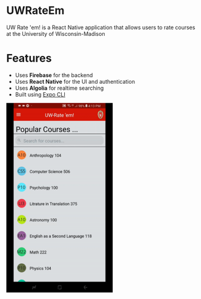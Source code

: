 # UWRateEm
<p>UW Rate 'em! is a React Native application that allows users to rate courses at the University of Wisconsin-Madison

# Features
<ul>
<li>Uses <b>Firebase</b> for the backend</li>
<li>Uses <b>React Native</b> for the UI and authentication</li>
<li>Uses <b>Algolia</b> for realtime searching</li>
<li>Built using <a href="https://expo.io/tools#cli">Expo CLI</a></li>
</ul>

<img src="https://github.com/azaidi4/UWRateEm/blob/master/demo.gif?raw=true" height="500" width="auto">
